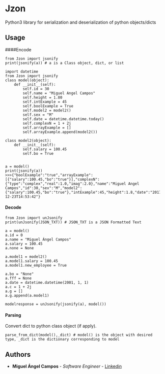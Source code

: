 # Jzon
Python3 library for serialization and deserialization of python objects/dicts

## Usage
####Encode
```
from Jzon import jsonify
print(jsonify(a)) # a is a Class object, dict, or list
```

```
import datetime
from Jzon import jsonify
class model(object):
    def __init__(self):
        self.id = 30
        self.name = "Miguel Angel Campos"
        self.height = 1.80
        self.intExample = 45
        self.boolExample = True
        self.model2 = model2()
        self.sex = "M"
        self.date = datetime.datetime.today()
        self.complexN = 1 + 2j
        self.arrayExample = []
        self.arrayExample.append(model2())

class model2(object):
    def __init__(self):
        self.salary = 100.45
        self.bo = True


a = model()
print(jsonify(a))
>>>{"boolExample":"true","arrayExample":[{"salary":100.45,"bo":"true"}],"complexN":{"type":"complex","real":1.0,"imag":2.0},"name":"Miguel Angel Campos","id":30,"sex":"M","model2":{"salary":100.45,"bo":"true"},"intExample":45,"height":1.8,"date":"2017-12-23T14:53:42"}
```
#### Decode
```
from Jzon import unJsonify 
print(unJsonify(JSON_TXT)) # JSON_TXT is a JSON Formatted Text
```
```
a = model()
a.id = 0
a.name = "Miguel Ángel Campos"
a.salary = 100.45
a.none = None

a.model1 = model2()
a.model1.salary = 100.45
a.model1.new_employee = True

a.bo = "None"
a.fff = None
a.date = datetime.datetime(2001, 1, 1)
a.c = 1 + 2j
a.g = []
a.g.append(a.model1)

modelresponse = unJsonify(jsonify(a), model())
```
#### Parsing
Convert dict to python class object (if apply).
```
parse_from_dict(model(),_dict) # model() is the object with desired type, _dict is the dictionary corresponding to model
```

## Authors
* **Miguel Ángel Campos** - *Software Engineer* - [Linkedin](https://www.linkedin.com/in/miguel-angelcampos)
